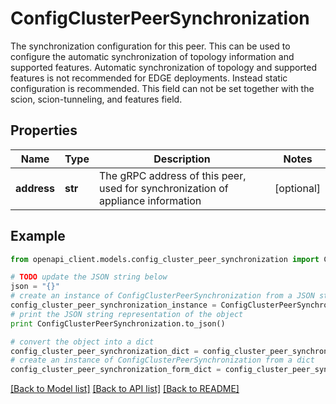 # ConfigClusterPeerSynchronization

The synchronization configuration for this peer. This can be used to configure the automatic synchronization of topology information and supported features. Automatic synchronization of topology and supported features is not recommended for EDGE deployments. Instead static configuration is recommended. This field can not be set together with the scion, scion-tunneling, and features field.

## Properties

Name | Type | Description | Notes
------------ | ------------- | ------------- | -------------
**address** | **str** | The gRPC address of this peer, used for synchronization of appliance information | [optional] 

## Example

```python
from openapi_client.models.config_cluster_peer_synchronization import ConfigClusterPeerSynchronization

# TODO update the JSON string below
json = "{}"
# create an instance of ConfigClusterPeerSynchronization from a JSON string
config_cluster_peer_synchronization_instance = ConfigClusterPeerSynchronization.from_json(json)
# print the JSON string representation of the object
print ConfigClusterPeerSynchronization.to_json()

# convert the object into a dict
config_cluster_peer_synchronization_dict = config_cluster_peer_synchronization_instance.to_dict()
# create an instance of ConfigClusterPeerSynchronization from a dict
config_cluster_peer_synchronization_form_dict = config_cluster_peer_synchronization.from_dict(config_cluster_peer_synchronization_dict)
```
[[Back to Model list]](../README.md#documentation-for-models) [[Back to API list]](../README.md#documentation-for-api-endpoints) [[Back to README]](../README.md)


